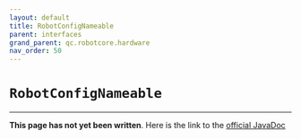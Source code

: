```yaml
---
layout: default
title: RobotConfigNameable
parent: interfaces
grand_parent: qc.robotcore.hardware
nav_order: 50
---
```

# `RobotConfigNameable`
---
**This page has not yet been written**. Here is the link to the [official JavaDoc](https://ftctechnh.github.io/ftc_app/doc/javadoc/com/qualcomm/robotcore/hardware/RobotConfigNameable.html)
        